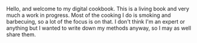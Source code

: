 Hello, and welcome to my digital cookbook.  This is a living book and very much
a work in progress.  Most of the cooking I do is smoking and barbecuing, so a
lot of the focus is on that.  I don't think I'm an expert or anything but I
wanted to write down my methods anyway, so I may as well share them.

